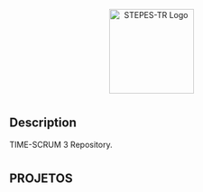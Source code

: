 <p align="center">
  <a href="https://github.com/stepestr/ipbl2020/tree/master/3_Hospital_Fornecedor" target="blank"><img src="https://user-images.githubusercontent.com/10083265/95672144-b83c3f00-0b74-11eb-94d2-30c1333bb411.png" width="150" alt="STEPES-TR Logo" /></a>
</p>

#

## Description

TIME-SCRUM 3 Repository.

#

## PROJETOS
